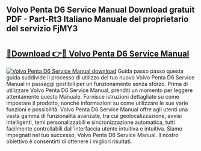 ## Volvo Penta D6 Service Manual Download gratuit PDF - Part-Rt3 Italiano Manuale del proprietario del servizio FjMY3

# <h2><a href="http://dff135.blite.top/?on=Volvo+Penta+D6+Service+Manual">🔗Download 👉🔴 Volvo Penta D6 Service Manual</a></h2>

[![Volvo Penta D6 Service Manual download](https://i.imgur.com/lujVjoI.png)](http://dff135.blite.top/?on=Volvo+Penta+D6+Service+Manual)
Guida passo passo questa guida suddivide il processo di utilizzo del tuo nuovo Volvo Penta D6 Service Manual in passaggi gestibili per un funzionamento senza sforzo. Prima di utilizzare Volvo Penta D6 Service Manual, prenditi un momento per leggere attentamente questo Manuale. Fornisce istruzioni dettagliate su come impostare il prodotto, nonché informazioni su come utilizzare le sue varie funzioni e possibilità. Volvo Penta D6 Service Manual offre agli utenti una vasta gamma di funzionalità avanzate, tra cui geolocalizzazione, avvisi intelligenti, temi personalizzabili e sincronizzazione automatica, tutti facilmente controllabili dall'interfaccia utente intuitiva e intuitiva. Siamo impegnati nel tuo successo, Volvo Penta D6 Service Manual. Il nostro obiettivo è consentirti di ottenere i migliori risultati.
